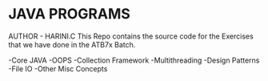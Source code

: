 # JAVA PROGRAMS

AUTHOR - HARINI.C 
This Repo contains the source code for the Exercises that
we have done in the ATB7x Batch.

-Core JAVA
-OOPS
-Collection Framework
-Multithreading
-Design Patterns
-File IO
-Other Misc Concepts